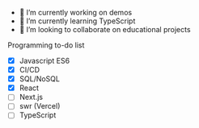 - 🔭 I’m currently working on demos
- 🌱 I’m currently learning TypeScript
- 👯 I’m looking to collaborate on educational projects

Programming to-do list

- [x] Javascript ES6
- [x] CI/CD
- [x] SQL/NoSQL
- [x] React
- [ ] Next.js
- [ ] swr (Vercel)
- [ ] TypeScript
